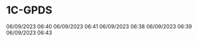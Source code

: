 # 1C-GPDS

06/09/2023   06:40
06/09/2023   06:41
06/09/2023   06:38
06/09/2023   06:39
06/09/2023   06:43